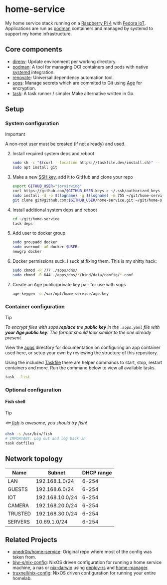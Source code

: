 # home-service

My home service stack running on a [Raspberry Pi 4](https://www.raspberrypi.com/products/raspberry-pi-4-model-b/) with [Fedora IoT](https://fedoraproject.org/iot/). Applications are run as [podman](https://github.com/containers/podman) containers and managed by systemd to support my home infrastructure.

## Core components

- [direnv](https://github.com/direnv/direnv): Update environment per working directory.
- [podman](https://github.com/containers/podman): A tool for managing OCI containers and pods with native [systemd](https://docs.podman.io/en/latest/markdown/podman-systemd.unit.5.html) integration.
- [renovate](https://github.com/renovatebot/renovate): Universal dependency automation tool.
- [sops](https://github.com/getsops/sops): Manage secrets which are commited to Git using [Age](https://github.com/FiloSottile/age) for encryption.
- [task](https://github.com/go-task/task): A task runner / simpler Make alternative written in Go.

## Setup

### System configuration

> [!IMPORTANT]
> A non-root user must be created (if not already) and used.

2. Install required system deps and reboot

    ```sh
    sudo sh -c "$(curl --location https://taskfile.dev/install.sh)" -- -d -b /usr/local/bin
    sudo apt install git
    ```

3. Make a new [SSH key](https://docs.github.com/en/authentication/connecting-to-github-with-ssh/generating-a-new-ssh-key-and-adding-it-to-the-ssh-agent), add it to GitHub and clone your repo

    ```sh
    export GITHUB_USER="joryirving"
    curl https://github.com/$GITHUB_USER.keys > ~/.ssh/authorized_keys
    sudo install -d -o $(logname) -g $(logname) -m 755 ~/git/home-service
    git clone git@github.com:$GITHUB_USER/home-service.git ~/git/home-service
    ```

4. Install additional system deps and reboot

    ```sh
    cd ~/git/home-service
    task deps
    ```

5. Add user to docker group

    ```sh
    sudo groupadd docker
    sudo usermod -aG docker $USER
    newgrp docker
    ```

6. Docker permissions suck. I suck at fixing them. This is my shitty hack:

    ```sh
    sudo chmod -R 777 ./apps/dns/
    sudo chmod -R 644 ./apps/dns/*/bind/data/config/*.conf
    ```

7. Create an Age public/private key pair for use with sops

    ```sh
    age-keygen -o /var/opt/home-service/age.key
    ```

### Container configuration

> [!TIP]
> _To encrypt files with sops **replace** the **public key** in the `.sops.yaml` file with **your Age public key**. The format should look similar to the one already present._

View the [apps](./apps) directory for documentation on configuring an app container used here, or setup your own by reviewing the structure of this repository.

Using the included [Taskfile](./Taskfile.yaml) there are helper commands to start, stop, restart containers and more. Run the command below to view all available tasks.

```sh
task --list
```

### Optional configuration

#### Fish shell

> [!TIP]
> _🐟 [fish](https://fishshell.com/) is awesome, you should try fish!_
```sh
chsh -s /usr/bin/fish
# IMPORTANT: Log out and log back in
task dotfiles
```

## Network topology

| Name | Subnet | DHCP range |
|------|--------|------------|
| LAN | 192.168.1.0/24 | 6-254 |
| GUESTS | 192.168.6.0/24 | 6-254 |
| IOT | 192.168.10.0/24 | 6-254 |
| CAMERA | 192.168.20.0/24 | 6-254 |
| TRUSTED | 192.168.30.0/24 | 6-254 |
| SERVERS | 10.69.1.0/24 | 6-254 |

## Related Projects

- [onedr0p/home-service](https://github.com/onedr0p/home-service/): Original repo where most of the config was taken from.
- [bjw-s/nix-config](https://github.com/bjw-s/nix-config/): NixOS driven configuration for running a home service machine, a nas or [nix-darwin](https://github.com/LnL7/nix-darwin) using [deploy-rs](https://github.com/serokell/deploy-rs) and [home-manager](https://github.com/nix-community/home-manager).
- [truxnell/nix-config](https://github.com/truxnell/nix-config): NixOS driven configuration for running your entire homelab.
